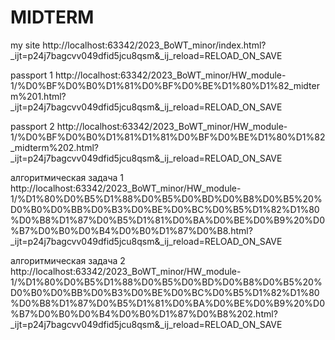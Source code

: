 # MIDTERM

my site http://localhost:63342/2023_BoWT_minor/index.html?_ijt=p24j7bagcvv049dfid5jcu8qsm&_ij_reload=RELOAD_ON_SAVE

passport 1 
http://localhost:63342/2023_BoWT_minor/HW_module-1/%D0%BF%D0%B0%D1%81%D0%BF%D0%BE%D1%80%D1%82_midterm%201.html?_ijt=p24j7bagcvv049dfid5jcu8qsm&_ij_reload=RELOAD_ON_SAVE

passport 2
http://localhost:63342/2023_BoWT_minor/HW_module-1/%D0%BF%D0%B0%D1%81%D1%81%D0%BF%D0%BE%D1%80%D1%82_midterm%202.html?_ijt=p24j7bagcvv049dfid5jcu8qsm&_ij_reload=RELOAD_ON_SAVE

алгоритмическая задача 1
http://localhost:63342/2023_BoWT_minor/HW_module-1/%D1%80%D0%B5%D1%88%D0%B5%D0%BD%D0%B8%D0%B5%20%D0%B0%D0%BB%D0%B3%D0%BE%D0%BC%D0%B5%D1%82%D1%80%D0%B8%D1%87%D0%B5%D1%81%D0%BA%D0%BE%D0%B9%20%D0%B7%D0%B0%D0%B4%D0%B0%D1%87%D0%B8.html?_ijt=p24j7bagcvv049dfid5jcu8qsm&_ij_reload=RELOAD_ON_SAVE

алгоритмическая задача 2
http://localhost:63342/2023_BoWT_minor/HW_module-1/%D1%80%D0%B5%D1%88%D0%B5%D0%BD%D0%B8%D0%B5%20%D0%B0%D0%BB%D0%B3%D0%BE%D0%BC%D0%B5%D1%82%D1%80%D0%B8%D1%87%D0%B5%D1%81%D0%BA%D0%BE%D0%B9%20%D0%B7%D0%B0%D0%B4%D0%B0%D1%87%D0%B8%202.html?_ijt=p24j7bagcvv049dfid5jcu8qsm&_ij_reload=RELOAD_ON_SAVE

